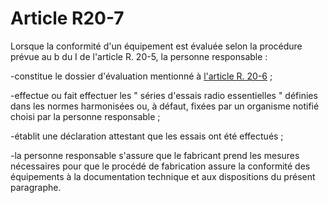 # Article R20-7

Lorsque la conformité d'un équipement est évaluée selon la procédure prévue au b du I de l'article R. 20-5, la personne responsable :

-constitue le dossier d'évaluation mentionné à [l'article R. 20-6][1] ;

-effectue ou fait effectuer les " séries d'essais radio essentielles " définies dans les normes harmonisées ou, à défaut, fixées par un organisme notifié choisi par la personne responsable ;

-établit une déclaration attestant que les essais ont été effectués ;

-la personne responsable s'assure que le fabricant prend les mesures nécessaires pour que le procédé de fabrication assure la conformité des équipements à la documentation technique et aux dispositions du présent paragraphe.

 [1]: /affichCodeArticle.do?cidTexte=LEGITEXT000006070987&idArticle=LEGIARTI000006466694&dateTexte=&categorieLien=cid